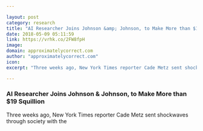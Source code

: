 ```yaml
---

layout: post
category: research
title: "AI Researcher Joins Johnson &amp; Johnson, to Make More than $19 Squillion"
date: 2018-05-09 05:11:59
link: https://vrhk.co/2FW8fpH
image: 
domain: approximatelycorrect.com
author: "approximatelycorrect.com"
icon: 
excerpt: "Three weeks ago, New York Times reporter Cade Metz sent shockwaves through society with the"

---
```


### AI Researcher Joins Johnson &amp; Johnson, to Make More than $19 Squillion

Three weeks ago, New York Times reporter Cade Metz sent shockwaves through society with the